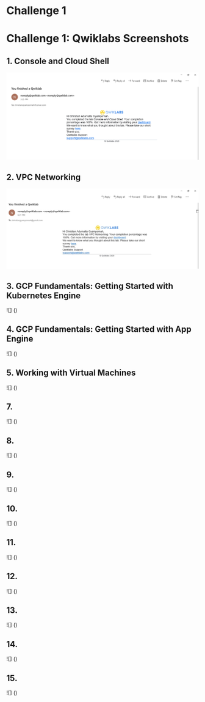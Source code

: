 # Challenge 1
# Challenge 1: Qwiklabs Screenshots

## 1. Console and Cloud Shell
![Challenge 1 Screenshot - Console and Cloud Shell](https://github.com/ChrisGy/gads2020_gcp/blob/master/Challenge%201/screenshots/Console%20and%20Cloud%20Shell.png)

## 2. VPC Networking
![VPC Networking](https://github.com/ChrisGy/gads2020_gcp/blob/master/Challenge%201/screenshots/VPC%20Networking.jpg)

## 3. GCP Fundamentals: Getting Started with Kubernetes Engine
![] ()

## 4. GCP Fundamentals: Getting Started with App Engine
![] ()

## 5. Working with Virtual Machines
![] ()

## 7. 
![] ()

## 8. 
![] ()

## 9. 
![] ()

## 10. 
![] ()

## 11. 
![] ()

## 12. 
![] ()

## 13. 
![] ()

## 14. 
![] ()

## 15. 
![] ()
